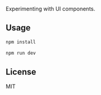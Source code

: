 Experimenting with UI components.

## Usage

```bash
npm install
``` 

```bash
npm run dev
```


## License

MIT
